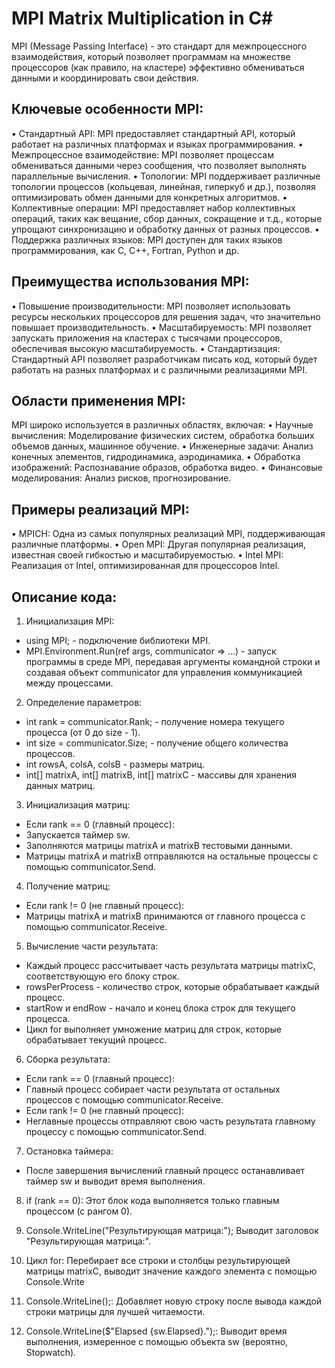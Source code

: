 
# MPI Matrix Multiplication in C#
MPI (Message Passing Interface) - это стандарт для межпроцессного взаимодействия, который позволяет программам на множестве процессоров (как правило, на кластере) эффективно обмениваться данными и координировать свои действия. 

## Ключевые особенности MPI:
• Стандартный API: MPI предоставляет стандартный API, который работает на различных платформах и языках программирования. 
• Межпроцессное взаимодействие: MPI позволяет процессам обмениваться данными через сообщения, что позволяет выполнять параллельные вычисления.
• Топологии: MPI поддерживает различные топологии процессов (кольцевая, линейная, гиперкуб и др.), позволяя оптимизировать обмен данными для конкретных алгоритмов.
• Коллективные операции: MPI предоставляет набор коллективных операций, таких как вещание, сбор данных, сокращение и т.д., которые упрощают синхронизацию и обработку данных от разных процессов.
• Поддержка различных языков: MPI доступен для таких языков программирования, как C, C++, Fortran, Python и др.

## Преимущества использования MPI:
• Повышение производительности: MPI позволяет использовать ресурсы нескольких процессоров для решения задач, что значительно повышает производительность.
• Масштабируемость: MPI позволяет запускать приложения на кластерах с тысячами процессоров, обеспечивая высокую масштабируемость.
• Стандартизация: Стандартный API позволяет разработчикам писать код, который будет работать на разных платформах и с различными реализациями MPI.

## Области применения MPI:
MPI широко используется в различных областях, включая:
• Научные вычисления: Моделирование физических систем, обработка больших объемов данных, машинное обучение.
• Инженерные задачи: Анализ конечных элементов, гидродинамика, аэродинамика.
• Обработка изображений: Распознавание образов, обработка видео.
• Финансовые моделирования: Анализ рисков, прогнозирование.

## Примеры реализаций MPI:
• MPICH: Одна из самых популярных реализаций MPI, поддерживающая различные платформы.
• Open MPI: Другая популярная реализация, известная своей гибкостью и масштабируемостью.
• Intel MPI: Реализация от Intel, оптимизированная для процессоров Intel.

## Описание кода:
1. Инициализация MPI:
  - using MPI; - подключение библиотеки MPI.
  - MPI.Environment.Run(ref args, communicator => ...) - запуск программы в среде MPI, передавая аргументы командной строки и создавая объект communicator для управления коммуникацией между процессами.

2. Определение параметров:
  - int rank = communicator.Rank; - получение номера текущего процесса (от 0 до size - 1).
  - int size = communicator.Size; - получение общего количества процессов.
  - int rowsA, colsA, colsB - размеры матриц.
  - int[] matrixA, int[] matrixB, int[] matrixC - массивы для хранения данных матриц.

3. Инициализация матриц:
  - Если rank == 0 (главный процесс):
   - Запускается таймер sw.
   - Заполняются матрицы matrixA и matrixB тестовыми данными.
   - Матрицы matrixA и matrixB отправляются на остальные процессы с помощью communicator.Send.

4. Получение матриц:
  - Если rank != 0 (не главный процесс):
   - Матрицы matrixA и matrixB принимаются от главного процесса с помощью communicator.Receive.

5. Вычисление части результата:
  - Каждый процесс рассчитывает часть результата матрицы matrixC, соответствующую его блоку строк.
  - rowsPerProcess - количество строк, которые обрабатывает каждый процесс.
  - startRow и endRow - начало и конец блока строк для текущего процесса.
  - Цикл for выполняет умножение матриц для строк, которые обрабатывает текущий процесс.

6. Сборка результата:
  - Если rank == 0 (главный процесс):
   - Главный процесс собирает части результата от остальных процессов с помощью communicator.Receive.
  - Если rank != 0 (не главный процесс):
   - Неглавные процессы отправляют свою часть результата главному процессу с помощью communicator.Send.

7. Остановка таймера:
  - После завершения вычислений главный процесс останавливает таймер sw и выводит время выполнения.

8. if (rank == 0): Этот блок кода выполняется только главным процессом (с рангом 0).

9. Console.WriteLine("Результирующая матрица:"); Выводит заголовок "Результирующая матрица:".
    
10. Цикл for: Перебирает все строки и столбцы результирующей матрицы matrixC, выводит значение каждого элемента с помощью Console.Write
 
11. Console.WriteLine();: Добавляет новую строку после вывода каждой строки матрицы для лучшей читаемости.
 
12. Console.WriteLine($"Elapsed {sw.Elapsed}.");: Выводит время выполнения, измеренное с помощью объекта sw (вероятно, Stopwatch).
